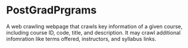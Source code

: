 # PostGradPrgrams
A web crawling webpage that crawls key information of a given course, including course ID, code, title, and description. It may crawl additional infomration like terms offered, instructors, and syllabus links.
